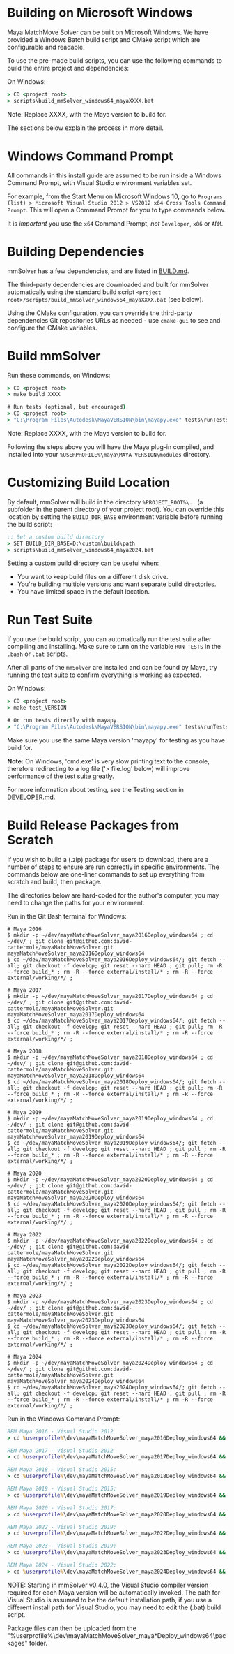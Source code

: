 # Building on Microsoft Windows

Maya MatchMove Solver can be built on Microsoft Windows. We have provided a
Windows Batch build script and CMake script which are configurable and readable.

To use the pre-made build scripts, you can use the following commands
to build the entire project and dependencies:

On Windows:
```cmd
> CD <project root>
> scripts\build_mmSolver_windows64_mayaXXXX.bat
```

Note: Replace XXXX, with the Maya version to build for.

The sections below explain the process in more detail.

# Windows Command Prompt

All commands in this install guide are assumed to be run
inside a Windows Command Prompt, with Visual Studio environment
variables set.

For example, from the Start Menu on Microsoft Windows 10, go to
`Programs (list) > Microsoft Visual Studio 2012 > VS2012 x64 Cross Tools Command Prompt`.
This will open a Command Prompt for you to type commands below.

It is *important* you use the `x64` Command Prompt, *not*
`Developer`, `x86` or `ARM`.

# Building Dependencies

mmSolver has a few dependencies, and are listed in
[BUILD.md](https://github.com/david-cattermole/mayaMatchMoveSolver/blob/master/BUILD.md#dependencies).

The third-party dependencies are downloaded and built for
mmSolver automatically using the standard build script
`<project root>/scripts/build_mmSolver_windows64_mayaXXXX.bat`
(see below).

Using the CMake configuration, you can override the third-party
dependencies Git repositories URLs as needed - use `cmake-gui` to see
and configure the CMake variables.

# Build mmSolver

Run these commands, on Windows:
```cmd
> CD <project root>
> make build_XXXX

# Run tests (optional, but encouraged)
> CD <project root>
> "C:\Program Files\Autodesk\MayaVERSION\bin\mayapy.exe" tests\runTests.py > tests.log
```

Note: Replace XXXX, with the Maya version to build for.

Following the steps above you will have the Maya plug-in compiled, and
installed into your `%USERPROFILE%\maya\MAYA_VERSION\modules` directory.

# Customizing Build Location

By default, mmSolver will build in the directory `%PROJECT_ROOT%\..`
(a subfolder in the parent directory of your project root). You can
override this location by setting the `BUILD_DIR_BASE` environment
variable before running the build script:

```cmd
:: Set a custom build directory
> SET BUILD_DIR_BASE=D:\custom\build\path
> scripts\build_mmSolver_windows64_maya2024.bat
```

Setting a custom build directory can be useful when:

- You want to keep build files on a different disk drive.
- You're building multiple versions and want separate build
  directories.
- You have limited space in the default location.

# Run Test Suite

If you use the build script, you can automatically run the test suite
after compiling and installing. Make sure to turn on the variable
`RUN_TESTS` in the `.bash` or `.bat` scripts.

After all parts of the `mmSolver` are installed and can be found by
Maya, try running the test suite to confirm everything is working as
expected.

On Windows:
```cmd
> CD <project root>
> make test_VERSION

# Or run tests directly with mayapy.
> "C:\Program Files\Autodesk\MayaVERSION\bin\mayapy.exe" tests\runTests.py > tests.log
```

Make sure you use the same Maya version 'mayapy' for testing as you
have build for.

**Note:** On Windows, 'cmd.exe' is very slow printing text to the console,
therefore redirecting to a log file ('> file.log' below) will improve
performance of the test suite greatly.

For more information about testing, see the Testing section in
[DEVELOPER.md](https://github.com/david-cattermole/mayaMatchMoveSolver/blob/master/DEVELOPER.md).

# Build Release Packages from Scratch

If you wish to build a (.zip) package for users to download, there
are a number of steps to ensure are run correctly in specific
environments. The commands below are one-liner commands to set up
everything from scratch and build, then package.

The directories below are hard-coded for the author's computer, you
may need to change the paths for your environment.

Run in the Git Bash terminal for Windows:
```commandline
# Maya 2016
$ mkdir -p ~/dev/mayaMatchMoveSolver_maya2016Deploy_windows64 ; cd ~/dev/ ; git clone git@github.com:david-cattermole/mayaMatchMoveSolver.git mayaMatchMoveSolver_maya2016Deploy_windows64
$ cd ~/dev/mayaMatchMoveSolver_maya2016Deploy_windows64/; git fetch --all; git checkout -f develop; git reset --hard HEAD ; git pull; rm -R --force build_* ; rm -R --force external/install/* ; rm -R --force external/working/*/ ;

# Maya 2017
$ mkdir -p ~/dev/mayaMatchMoveSolver_maya2017Deploy_windows64 ; cd ~/dev/ ; git clone git@github.com:david-cattermole/mayaMatchMoveSolver.git mayaMatchMoveSolver_maya2017Deploy_windows64
$ cd ~/dev/mayaMatchMoveSolver_maya2017Deploy_windows64/; git fetch --all; git checkout -f develop; git reset --hard HEAD ; git pull; rm -R --force build_* ; rm -R --force external/install/* ; rm -R --force external/working/*/ ;

# Maya 2018
$ mkdir -p ~/dev/mayaMatchMoveSolver_maya2018Deploy_windows64 ; cd ~/dev/ ; git clone git@github.com:david-cattermole/mayaMatchMoveSolver.git mayaMatchMoveSolver_maya2018Deploy_windows64
$ cd ~/dev/mayaMatchMoveSolver_maya2018Deploy_windows64/; git fetch --all; git checkout -f develop; git reset --hard HEAD ; git pull; rm -R --force build_* ; rm -R --force external/install/* ; rm -R --force external/working/*/ ;

# Maya 2019
$ mkdir -p ~/dev/mayaMatchMoveSolver_maya2019Deploy_windows64 ; cd ~/dev/ ; git clone git@github.com:david-cattermole/mayaMatchMoveSolver.git mayaMatchMoveSolver_maya2019Deploy_windows64
$ cd ~/dev/mayaMatchMoveSolver_maya2019Deploy_windows64/; git fetch --all; git checkout -f develop; git reset --hard HEAD ; git pull ; rm -R --force build_* ; rm -R --force external/install/* ; rm -R --force external/working/*/ ;

# Maya 2020
$ mkdir -p ~/dev/mayaMatchMoveSolver_maya2020Deploy_windows64 ; cd ~/dev/ ; git clone git@github.com:david-cattermole/mayaMatchMoveSolver.git mayaMatchMoveSolver_maya2020Deploy_windows64
$ cd ~/dev/mayaMatchMoveSolver_maya2020Deploy_windows64/; git fetch --all; git checkout -f develop; git reset --hard HEAD ; git pull ; rm -R --force build_* ; rm -R --force external/install/* ; rm -R --force external/working/*/ ;

# Maya 2022
$ mkdir -p ~/dev/mayaMatchMoveSolver_maya2022Deploy_windows64 ; cd ~/dev/ ; git clone git@github.com:david-cattermole/mayaMatchMoveSolver.git mayaMatchMoveSolver_maya2022Deploy_windows64
$ cd ~/dev/mayaMatchMoveSolver_maya2022Deploy_windows64/; git fetch --all; git checkout -f develop; git reset --hard HEAD ; git pull ; rm -R --force build_* ; rm -R --force external/install/* ; rm -R --force external/working/*/ ;

# Maya 2023
$ mkdir -p ~/dev/mayaMatchMoveSolver_maya2023Deploy_windows64 ; cd ~/dev/ ; git clone git@github.com:david-cattermole/mayaMatchMoveSolver.git mayaMatchMoveSolver_maya2023Deploy_windows64
$ cd ~/dev/mayaMatchMoveSolver_maya2023Deploy_windows64/; git fetch --all; git checkout -f develop; git reset --hard HEAD ; git pull ; rm -R --force build_* ; rm -R --force external/install/* ; rm -R --force external/working/*/ ;

# Maya 2024
$ mkdir -p ~/dev/mayaMatchMoveSolver_maya2024Deploy_windows64 ; cd ~/dev/ ; git clone git@github.com:david-cattermole/mayaMatchMoveSolver.git mayaMatchMoveSolver_maya2024Deploy_windows64
$ cd ~/dev/mayaMatchMoveSolver_maya2024Deploy_windows64/; git fetch --all; git checkout -f develop; git reset --hard HEAD ; git pull ; rm -R --force build_* ; rm -R --force external/install/* ; rm -R --force external/working/*/ ;
```

Run in the Windows Command Prompt:
```cmd
REM Maya 2016 - Visual Studio 2012
> cd %userprofile%\dev\mayaMatchMoveSolver_maya2016Deploy_windows64 && scripts\build_mmSolver_windows64_maya2016.bat

REM Maya 2017 - Visual Studio 2012
> cd %userprofile%\dev\mayaMatchMoveSolver_maya2017Deploy_windows64 && scripts\build_mmSolver_windows64_maya2017.bat

REM Maya 2018 - Visual Studio 2015:
> cd %userprofile%\dev\mayaMatchMoveSolver_maya2018Deploy_windows64 && scripts\build_mmSolver_windows64_maya2018.bat

REM Maya 2019 - Visual Studio 2015:
> cd %userprofile%\dev\mayaMatchMoveSolver_maya2019Deploy_windows64 && scripts\build_mmSolver_windows64_maya2019.bat

REM Maya 2020 - Visual Studio 2017:
> cd %userprofile%\dev\mayaMatchMoveSolver_maya2020Deploy_windows64 && scripts\build_mmSolver_windows64_maya2020.bat

REM Maya 2022 - Visual Studio 2019:
> cd %userprofile%\dev\mayaMatchMoveSolver_maya2022Deploy_windows64 && scripts\build_mmSolver_windows64_maya2022.bat

REM Maya 2023 - Visual Studio 2019:
> cd %userprofile%\dev\mayaMatchMoveSolver_maya2023Deploy_windows64 && scripts\build_mmSolver_windows64_maya2023.bat

REM Maya 2024 - Visual Studio 2022:
> cd %userprofile%\dev\mayaMatchMoveSolver_maya2024Deploy_windows64 && scripts\build_mmSolver_windows64_maya2024.bat
```

NOTE: Starting in mmSolver v0.4.0, the Visual Studio compiler version
required for each Maya version will be automatically invoked. The path
for Visual Studio is assumed to be the default installation path, if
you use a different install path for Visual Studio, you may need to
edit the (.bat) build script.

Package files can then be uploaded from the
"%userprofile%\dev\mayaMatchMoveSolver_maya*Deploy_windows64\packages"
folder.
